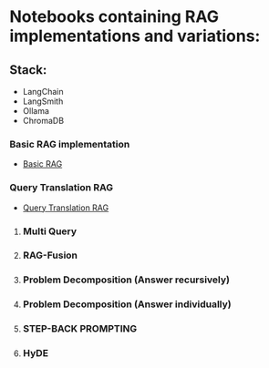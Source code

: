 # Notebooks containing RAG implementations and variations:
## Stack:
- LangChain
- LangSmith
- Ollama
- ChromaDB
  
### Basic RAG implementation
- [Basic RAG](rag-basics-ollama.ipynb)

### Query Translation RAG
- [Query Translation RAG](query-translation-rag.ipynb)

1. ### Multi Query
2. ### RAG-Fusion
3. ### Problem Decomposition (Answer recursively)
4. ### Problem Decomposition (Answer individually)
5. ### STEP-BACK PROMPTING
6. ### HyDE
